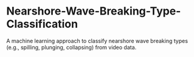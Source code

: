 # Nearshore-Wave-Breaking-Type-Classification
A machine learning approach to classify nearshore wave breaking types (e.g., spilling, plunging, collapsing) from video data.
